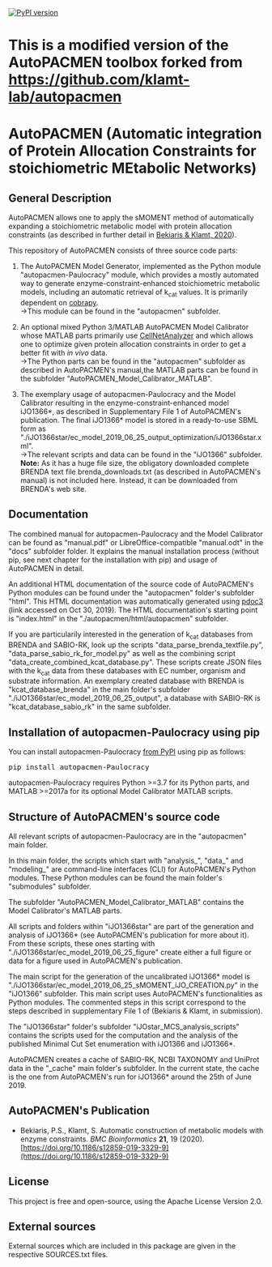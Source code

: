 [![PyPI version](https://badge.fury.io/py/autopacmen-Paulocracy.svg)](https://badge.fury.io/py/autopacmen-Paulocracy)
# This is a  modified version of the AutoPACMEN toolbox forked from https://github.com/klamt-lab/autopacmen


# AutoPACMEN (Automatic integration of Protein Allocation Constraints for stoichiometric MEtabolic Networks)


## General Description

AutoPACMEN allows one to apply the sMOMENT method of automatically expanding a stoichiometric metabolic
model with protein allocation constraints (as described in further detail in [Bekiaris & Klamt, 2020](#autopacmens-publication)).

This repository of AutoPACMEN consists of three source code parts:

1) The AutoPACMEN Model Generator, implemented as the Python module "autopacmen-Paulocracy" module, which provides a mostly automated way to generate enzyme-constraint-enhanced stoichiometric metabolic models, including an automatic retrieval of k<sub>cat</sub> values. It is primarily dependent on [cobrapy](https://github.com/opencobra/cobrapy).
<br>→This module can be found in the "autopacmen" subfolder.

2) An optional mixed Python 3/MATLAB AutoPACMEN Model Calibrator whose MATLAB parts primarily use [CellNetAnalyzer](https://www2.mpi-magdeburg.mpg.de/projects/cna/cna.html) and which allows one to optimize given protein allocation constraints in order to get a better fit with <i>in vivo</i> data.
<br>→The Python parts can be found in the "autopacmen" subfolder as described in AutoPACMEN's manual,the MATLAB parts can be found in the subfolder "AutoPACMEN_Model_Calibrator_MATLAB".

3) The exemplary usage of autopacmen-Paulocracy and the Model Calibrator resulting in the enzyme-constraint-enhanced model iJO1366*, as described in Supplementary File 1 of AutoPACMEN's publication. The final iJO1366* model is stored in a ready-to-use SBML form as "./iJO1366star/ec_model_2019_06_25_output_optimization/iJO1366star.xml".
<br>→The relevant scripts and data can be found in the "iJO1366" subfolder. <b>Note:</b> As it has a huge file size, the obligatory downloaded complete BRENDA text file brenda_downloads.txt (as described in AutoPACMEN's manual) is not included here. Instead, it can be downloaded from BRENDA's web site.

## Documentation

The combined manual for autopacmen-Paulocracy and the Model Calibrator can be found as "manual.pdf" or LibreOffice-compatible "manual.odt" in the "docs" subfolder folder.
It explains the manual installation process (without pip, see next chapter for the installation with pip) and usage of AutoPACMEN in detail.

An additional HTML documentation of the source code of AutoPACMEN's Python modules can be found under the "autopacmen" folder's subfolder "html".
This HTML documentation was automatically generated using [pdoc3](https://pdoc3.github.io/pdoc/) (link accessed on Oct 30, 2019).
The HTML documentation's starting point is "index.html" in the "./autopacmen/html/autopacmen" subfolder.

If you are particularily interested in the generation of k<sub>cat</sub> databases from BRENDA and SABIO-RK, look up
the scripts "data_parse_brenda_textfile.py", "data_parse_sabio_rk_for_model.py" as well as the combining
script "data_create_combined_kcat_database.py". These scripts create JSON files with the k<sub>cat</sub> data from these
databases with EC number, organism and substrate information. An exemplary created database with BRENDA is
"kcat_database_brenda" in the main folder's  subfolder "./iJO1366star/ec_model_2019_06_25_output", a database with SABIO-RK is
"kcat_database_sabio_rk" in the same subfolder.


## Installation of autopacmen-Paulocracy using pip

You can install autopacmen-Paulocracy [from PyPI](https://pypi.org/project/autopacmen-Paulocracy/) using pip as follows:
<pre>
pip install autopacmen-Paulocracy
</pre>

autopacmen-Paulocracy requires Python >=3.7 for its Python parts, and MATLAB >=2017a for its optional Model Calibrator
MATLAB scripts.


## Structure of AutoPACMEN's source code

All relevant scripts of autopacmen-Paulocracy are in the "autopacmen" main folder.

In this main folder, the scripts which start with "analysis_", "data_" and "modeling_" are command-line interfaces (CLI)
for AutoPACMEN's Python modules. These Python modules can be found the main folder's "submodules" subfolder.

The subfolder "AutoPACMEN_Model_Calibrator_MATLAB" contains the Model Calibrator's MATLAB parts.

All scripts and folders within "iJO1366star" are part of the generation and analysis of iJO1366* (see AutoPACMEN's publication for more about it). From these scripts, these ones
starting with "./iJO1366star/ec_model_2019_06_25_figure" create either a full figure or data for a figure used in AutoPACMEN's publication.

The main script for the generation of the uncalibrated iJO1366* model is "./iJO1366star/ec_model_2019_06_25_sMOMENT_iJO_CREATION.py" in the "iJO1366" subfolder. This
main script uses AutoPACMEN's functionalities as Python modules. The commented steps in this script correspond to the steps described in supplementary
File 1 of (Bekiaris & Klamt, in submission).

The "iJO1366star" folder's subfolder "iJOstar_MCS_analysis_scripts" contains the scripts used for the computation and the analysis of the published Minimal Cut Set enumeration
with iJO1366 and iJO1366*.

AutoPACMEN creates a cache of SABIO-RK, NCBI TAXONOMY and UniProt data in the "_cache" main folder's subfolder.  In the current state, the cache is the one
from AutoPACMEN's run for iJO1366* around the 25th of June 2019.


## AutoPACMEN's Publication

* Bekiaris, P.S., Klamt, S. Automatic construction of metabolic models with enzyme constraints. <i>BMC Bioinformatics</i> <b>21</b>, 19 (2020). [https://doi.org/10.1186/s12859-019-3329-9](https://doi.org/10.1186/s12859-019-3329-9)

## License

This project is free and open-source, using the Apache License Version 2.0.


## External sources

External sources which are included in this package are given in the respective SOURCES.txt files.
